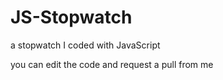 # JS-Stopwatch
a stopwatch I coded with JavaScript

you can edit the code and request a pull from me
